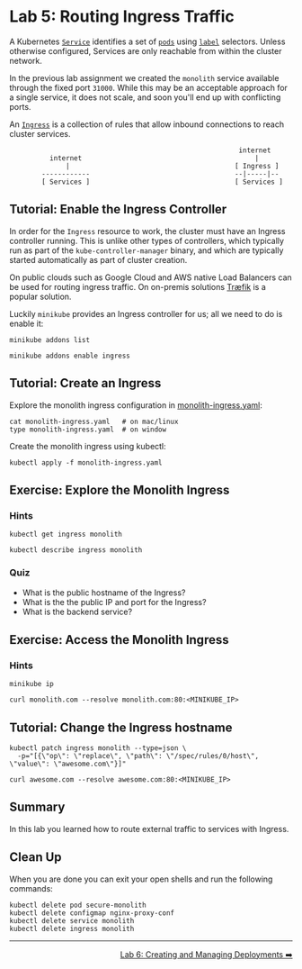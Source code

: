 # Lab 5: Routing Ingress Traffic

A Kubernetes [`Service`](services) identifies a set of [`pods`](pods) using
[`label`](labels) selectors. Unless otherwise configured, Services are only
reachable from within the cluster network.

In the previous lab assignment we created the `monolith` service available
through the fixed port `31000`. While this may be an acceptable approach for a
single service, it does not scale, and soon you'll end up with conflicting ports.

An [`Ingress`](ingress) is a collection of rules that allow inbound connections
to reach cluster services.

```
                                                         internet
          internet                                           |
              |                                         [ Ingress ]
        ------------                                    --|-----|--
        [ Services ]                                    [ Services ]
```

[services]: http://kubernetes.io/docs/user-guide/services/
[pods]: http://kubernetes.io/docs/user-guide/pods/
[labels]: http://kubernetes.io/docs/user-guide/labels/
[ingress]: https://kubernetes.io/docs/user-guide/ingress/

## Tutorial: Enable the Ingress Controller

In order for the `Ingress` resource to work, the cluster must have an Ingress
controller running. This is unlike other types of controllers, which typically
run as part of the `kube-controller-manager` binary, and which are typically
started automatically as part of cluster creation.

On public clouds such as Google Cloud and AWS native Load Balancers can be used
for routing ingress traffic. On on-premis solutions [Træfik](traefik) is a
popular solution.

Luckily `minikube` provides an Ingress controller for us; all we need to do is
enable it:

```
minikube addons list
```

```
minikube addons enable ingress
```

[traefik]: https://github.com/containous/traefik

## Tutorial: Create an Ingress

Explore the monolith ingress configuration in
[monolith-ingress.yaml](./monolith-ingress.yaml):

```
cat monolith-ingress.yaml   # on mac/linux
type monolith-ingress.yaml  # on window
```

Create the monolith ingress using kubectl:

```
kubectl apply -f monolith-ingress.yaml
```

## Exercise: Explore the Monolith Ingress

### Hints

```
kubectl get ingress monolith
```

```
kubectl describe ingress monolith
```

### Quiz

* What is the public hostname of the Ingress?
* What is the the public IP and port for the Ingress?
* What is the backend service?

## Exercise: Access the Monolith Ingress

### Hints

```
minikube ip
```

```
curl monolith.com --resolve monolith.com:80:<MINIKUBE_IP>
```

## Tutorial: Change the Ingress hostname

```
kubectl patch ingress monolith --type=json \
  -p="[{\"op\": \"replace\", \"path\": \"/spec/rules/0/host\", \"value\": \"awesome.com\"}]"
```

```
curl awesome.com --resolve awesome.com:80:<MINIKUBE_IP>
```

## Summary

In this lab you learned how to route external traffic to services with Ingress.

## Clean Up

When you are done you can exit your open shells and run the following commands:

```
kubectl delete pod secure-monolith
kubectl delete configmap nginx-proxy-conf
kubectl delete service monolith
kubectl delete ingress monolith
```

-----

<p align="right"><a href="../6-deployments">Lab 6: Creating and Managing Deployments ➡️</a></p>

